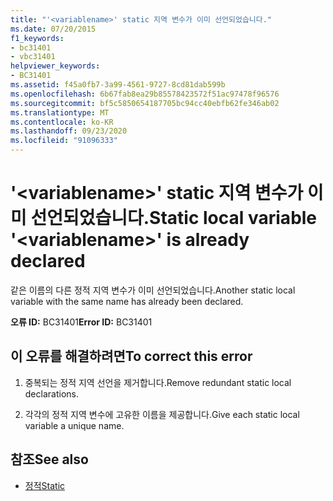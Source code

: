 ```yaml
---
title: "'<variablename>' static 지역 변수가 이미 선언되었습니다."
ms.date: 07/20/2015
f1_keywords:
- bc31401
- vbc31401
helpviewer_keywords:
- BC31401
ms.assetid: f45a0fb7-3a99-4561-9727-8cd81dab599b
ms.openlocfilehash: 6b67fab8ea29b85578423572f51ac97478f96576
ms.sourcegitcommit: bf5c5850654187705bc94cc40ebfb62fe346ab02
ms.translationtype: MT
ms.contentlocale: ko-KR
ms.lasthandoff: 09/23/2020
ms.locfileid: "91096333"
---
```

# <a name="static-local-variable-variablename-is-already-declared"></a><span data-ttu-id="cea4a-102">'\<variablename>' static 지역 변수가 이미 선언되었습니다.</span><span class="sxs-lookup"><span data-stu-id="cea4a-102">Static local variable '\<variablename>' is already declared</span></span>

<span data-ttu-id="cea4a-103">같은 이름의 다른 정적 지역 변수가 이미 선언되었습니다.</span><span class="sxs-lookup"><span data-stu-id="cea4a-103">Another static local variable with the same name has already been declared.</span></span>  
  
 <span data-ttu-id="cea4a-104">**오류 ID:** BC31401</span><span class="sxs-lookup"><span data-stu-id="cea4a-104">**Error ID:** BC31401</span></span>  
  
## <a name="to-correct-this-error"></a><span data-ttu-id="cea4a-105">이 오류를 해결하려면</span><span class="sxs-lookup"><span data-stu-id="cea4a-105">To correct this error</span></span>  
  
1. <span data-ttu-id="cea4a-106">중복되는 정적 지역 선언을 제거합니다.</span><span class="sxs-lookup"><span data-stu-id="cea4a-106">Remove redundant static local declarations.</span></span>  
  
2. <span data-ttu-id="cea4a-107">각각의 정적 지역 변수에 고유한 이름을 제공합니다.</span><span class="sxs-lookup"><span data-stu-id="cea4a-107">Give each static local variable a unique name.</span></span>  
  
## <a name="see-also"></a><span data-ttu-id="cea4a-108">참조</span><span class="sxs-lookup"><span data-stu-id="cea4a-108">See also</span></span>

- [<span data-ttu-id="cea4a-109">정적</span><span class="sxs-lookup"><span data-stu-id="cea4a-109">Static</span></span>](../language-reference/modifiers/static.md)
